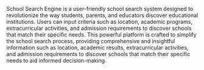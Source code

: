 School Search Engine is a user-friendly school search system designed to revolutionize the way students, parents, and educators discover educational institutions.  Users can input criteria such as location, academic programs, extracurricular activities, and admission requirements to discover schools that match their specific needs.
This powerful platform is crafted to simplify the school search process, providing comprehensive and insightful information such as location, academic results, extracurricular activities, and admission requirements to discover schools that match their specific needs to aid informed decision-making.
